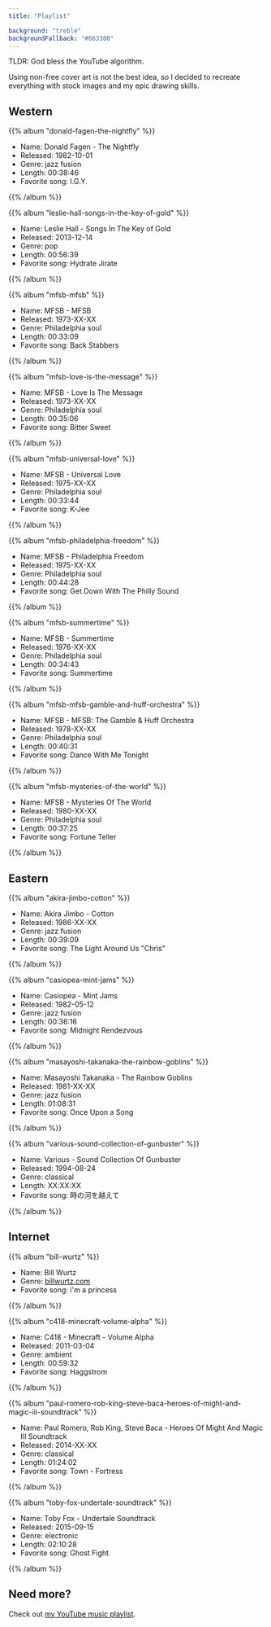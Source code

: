 ```yaml
---
title: "Playlist"

background: "treble"
backgroundFallback: "#663300"
---
```


TLDR: God bless the YouTube algorithm.

Using non-free cover art is not the best idea, so I decided to
recreate everything with stock images and my epic drawing skills.

## Western

{{% album "donald-fagen-the-nightfly" %}}

* Name: Donald Fagen - The Nightfly
* Released: 1982-10-01
* Genre: jazz fusion
* Length: 00:38:46
* Favorite song: I.G.Y.

{{% /album %}}

{{% album "leslie-hall-songs-in-the-key-of-gold" %}}

* Name: Leslie Hall - Songs In The Key of Gold
* Released: 2013-12-14
* Genre: pop
* Length: 00:56:39
* Favorite song: Hydrate Jirate

{{% /album %}}

{{% album "mfsb-mfsb" %}}

* Name: MFSB - MFSB
* Released: 1973-XX-XX
* Genre: Philadelphia soul
* Length: 00:33:09
* Favorite song: Back Stabbers

{{% /album %}}

{{% album "mfsb-love-is-the-message" %}}

* Name: MFSB - Love Is The Message
* Released: 1973-XX-XX
* Genre: Philadelphia soul
* Length: 00:35:06
* Favorite song: Bitter Sweet

{{% /album %}}

{{% album "mfsb-universal-love" %}}

* Name: MFSB - Universal Love
* Released: 1975-XX-XX
* Genre: Philadelphia soul
* Length: 00:33:44
* Favorite song: K-Jee

{{% /album %}}

{{% album "mfsb-philadelphia-freedom" %}}

* Name: MFSB - Philadelphia Freedom
* Released: 1975-XX-XX
* Genre: Philadelphia soul
* Length: 00:44:28
* Favorite song: Get Down With The Philly Sound

{{% /album %}}

{{% album "mfsb-summertime" %}}

* Name: MFSB - Summertime
* Released: 1976-XX-XX
* Genre: Philadelphia soul
* Length: 00:34:43
* Favorite song: Summertime

{{% /album %}}

{{% album "mfsb-mfsb-gamble-and-huff-orchestra" %}}

* Name: MFSB - MFSB: The Gamble & Huff Orchestra
* Released: 1978-XX-XX
* Genre: Philadelphia soul
* Length: 00:40:31
* Favorite song: Dance With Me Tonight

{{% /album %}}

{{% album "mfsb-mysteries-of-the-world" %}}

* Name: MFSB - Mysteries Of The World
* Released: 1980-XX-XX
* Genre: Philadelphia soul
* Length: 00:37:25
* Favorite song: Fortune Teller

{{% /album %}}

## Eastern

{{% album "akira-jimbo-cotton" %}}

* Name: Akira Jimbo - Cotton
* Released: 1986-XX-XX
* Genre: jazz fusion
* Length: 00:39:09
* Favorite song: The Light Around Us "Chris"

{{% /album %}}

{{% album "casiopea-mint-jams" %}}

* Name: Casiopea - Mint Jams
* Released: 1982-05-12
* Genre: jazz fusion
* Length: 00:36:16
* Favorite song: Midnight Rendezvous

{{% /album %}}

{{% album "masayoshi-takanaka-the-rainbow-goblins" %}}

* Name: Masayoshi Takanaka - The Rainbow Goblins
* Released: 1981-XX-XX
* Genre: jazz fusion
* Length: 01:08:31
* Favorite song: Once Upon a Song

{{% /album %}}

{{% album "various-sound-collection-of-gunbuster" %}}

* Name: Various - Sound Collection Of Gunbuster
* Released: 1994-08-24
* Genre: classical
* Length: XX:XX:XX
* Favorite song: 時の河を越えて

{{% /album %}}

## Internet

{{% album "bill-wurtz" %}}

* Name: Bill Wurtz
* Genre: [billwurtz.com](https://billwurtz.com/)
* Favorite song: i'm a princess

{{% /album %}}

{{% album "c418-minecraft-volume-alpha" %}}

* Name: C418 - Minecraft - Volume Alpha
* Released: 2011-03-04
* Genre: ambient
* Length: 00:59:32
* Favorite song: Haggstrom

{{% /album %}}

{{% album "paul-romero-rob-king-steve-baca-heroes-of-might-and-magic-iii-soundtrack" %}}

* Name: Paul Romero, Rob King, Steve Baca - Heroes Of Might And Magic   III Soundtrack
* Released: 2014-XX-XX
* Genre: classical
* Length: 01:24:02
* Favorite song: Town - Fortress

{{% /album %}}

{{% album "toby-fox-undertale-soundtrack" %}}

* Name: Toby Fox - Undertale Soundtrack
* Released: 2015-09-15
* Genre: electronic
* Length: 02:10:28
* Favorite song: Ghost Fight

{{% /album %}}

## Need more?

Check out [my YouTube music playlist].

[my YouTube music playlist]: https://www.youtube.com/playlist?list=PLUA9F2nDy-vMB5eiel0_3gPi6LJAmarCy
